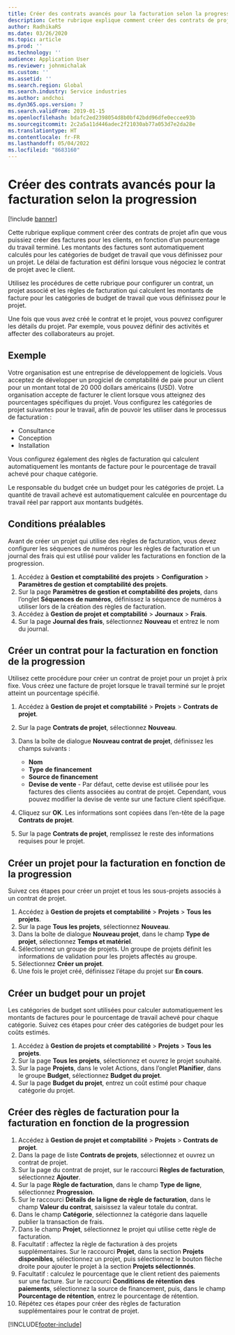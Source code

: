 ```yaml
---
title: Créer des contrats avancés pour la facturation selon la progression
description: Cette rubrique explique comment créer des contrats de projet afin que vous puissiez générer des factures pour les clients, en fonction d’un pourcentage du travail terminé.
author: RadhikaRS
ms.date: 03/26/2020
ms.topic: article
ms.prod: ''
ms.technology: ''
audience: Application User
ms.reviewer: johnmichalak
ms.custom: ''
ms.assetid: ''
ms.search.region: Global
ms.search.industry: Service industries
ms.author: andchoi
ms.dyn365.ops.version: 7
ms.search.validFrom: 2019-01-15
ms.openlocfilehash: bdafc2ed2398054d8b0bf42bdd96dfe0eccee93b
ms.sourcegitcommit: 2c2a5a11d446adec2f21030ab77a053d7e2da28e
ms.translationtype: HT
ms.contentlocale: fr-FR
ms.lasthandoff: 05/04/2022
ms.locfileid: "8683160"
---
```

# <a name="create-advanced-contracts-for-billing-based-on-progress"></a>Créer des contrats avancés pour la facturation selon la progression
[!include [banner](../includes/banner.md)]

Cette rubrique explique comment créer des contrats de projet afin que vous puissiez créer des factures pour les clients, en fonction d’un pourcentage du travail terminé. Les montants des factures sont automatiquement calculés pour les catégories de budget de travail que vous définissez pour un projet. Le délai de facturation est défini lorsque vous négociez le contrat de projet avec le client.

Utilisez les procédures de cette rubrique pour configurer un contrat, un projet associé et les règles de facturation qui calculent les montants de facture pour les catégories de budget de travail que vous définissez pour le projet.

Une fois que vous avez créé le contrat et le projet, vous pouvez configurer les détails du projet. Par exemple, vous pouvez définir des activités et affecter des collaborateurs au projet.

## <a name="example"></a>Exemple

Votre organisation est une entreprise de développement de logiciels. Vous acceptez de développer un progiciel de comptabilité de paie pour un client pour un montant total de 20 000 dollars américains (USD). Votre organisation accepte de facturer le client lorsque vous atteignez des pourcentages spécifiques du projet. Vous configurez les catégories de projet suivantes pour le travail, afin de pouvoir les utiliser dans le processus de facturation :

- Consultance
- Conception
- Installation

Vous configurez également des règles de facturation qui calculent automatiquement les montants de facture pour le pourcentage de travail achevé pour chaque catégorie.

Le responsable du budget crée un budget pour les catégories de projet. La quantité de travail achevé est automatiquement calculée en pourcentage du travail réel par rapport aux montants budgétés.

## <a name="prerequisites"></a>Conditions préalables

Avant de créer un projet qui utilise des règles de facturation, vous devez configurer les séquences de numéros pour les règles de facturation et un journal des frais qui est utilisé pour valider les facturations en fonction de la progression.

1. Accédez à **Gestion et comptabilité des projets** \> **Configuration** \> **Paramètres de gestion et comptabilité des projets**.
2. Sur la page **Paramètres de gestion et comptabilité des projets**, dans l’onglet **Séquences de numéros**, définissez la séquence de numéros à utiliser lors de la création des règles de facturation.
3. Accédez à **Gestion de projet et comptabilité** \> **Journaux** \> **Frais**.
4. Sur la page **Journal des frais**, sélectionnez **Nouveau** et entrez le nom du journal.

## <a name="create-a-contract-for-progress-billings"></a>Créer un contrat pour la facturation en fonction de la progression

Utilisez cette procédure pour créer un contrat de projet pour un projet à prix fixe. Vous créez une facture de projet lorsque le travail terminé sur le projet atteint un pourcentage spécifié.

1. Accédez à **Gestion de projet et comptabilité** \> **Projets** \> **Contrats de projet**.
2. Sur la page **Contrats de projet**, sélectionnez **Nouveau**.
3. Dans la boîte de dialogue **Nouveau contrat de projet**, définissez les champs suivants :

    - **Nom**
    - **Type de financement**
    - **Source de financement**
    - **Devise de vente** - Par défaut, cette devise est utilisée pour les factures des clients associées au contrat de projet. Cependant, vous pouvez modifier la devise de vente sur une facture client spécifique.

4. Cliquez sur **OK**. Les informations sont copiées dans l’en-tête de la page **Contrats de projet**.
5. Sur la page **Contrats de projet**, remplissez le reste des informations requises pour le projet.

## <a name="create-a-project-for-progress-billings"></a>Créer un projet pour la facturation en fonction de la progression

Suivez ces étapes pour créer un projet et tous les sous-projets associés à un contrat de projet.

1. Accédez à **Gestion de projets et comptabilité** \> **Projets** \> **Tous les projets**.
2. Sur la page **Tous les projets**, sélectionnez **Nouveau**.
3. Dans la boîte de dialogue **Nouveau projet**, dans le champ **Type de projet**, sélectionnez **Temps et matériel**.
4. Sélectionnez un groupe de projets. Un groupe de projets définit les informations de validation pour les projets affectés au groupe.
5. Sélectionnez **Créer un projet**.
6. Une fois le projet créé, définissez l’étape du projet sur **En cours**.

## <a name="create-a-budget-for-a-project"></a>Créer un budget pour un projet

Les catégories de budget sont utilisées pour calculer automatiquement les montants de factures pour le pourcentage de travail achevé pour chaque catégorie. Suivez ces étapes pour créer des catégories de budget pour les coûts estimés.

1. Accédez à **Gestion de projets et comptabilité** \> **Projets** \> **Tous les projets**.
2. Sur la page **Tous les projets**, sélectionnez et ouvrez le projet souhaité.
3. Sur la page **Projets**, dans le volet Actions, dans l’onglet **Planifier**, dans le groupe **Budget**, sélectionnez **Budget du projet**.
4. Sur la page **Budget du projet**, entrez un coût estimé pour chaque catégorie du projet.

## <a name="create-billing-rules-for-progress-billings"></a>Créer des règles de facturation pour la facturation en fonction de la progression

1. Accédez à **Gestion de projet et comptabilité** \> **Projets** \> **Contrats de projet**.
2. Dans la page de liste **Contrats de projets**, sélectionnez et ouvrez un contrat de projet.
3. Sur la page du contrat de projet, sur le raccourci **Règles de facturation**, sélectionnez **Ajouter**.
4. Sur la page **Règle de facturation**, dans le champ **Type de ligne**, sélectionnez **Progression**.
5. Sur le raccourci **Détails de la ligne de règle de facturation**, dans le champ **Valeur du contrat**, saisissez la valeur totale du contrat.
6. Dans le champ **Catégorie**, sélectionnez la catégorie dans laquelle publier la transaction de frais.
7. Dans le champ **Projet**, sélectionnez le projet qui utilise cette règle de facturation.
8. Facultatif : affectez la règle de facturation à des projets supplémentaires. Sur le raccourci **Projet**, dans la section **Projets disponibles**, sélectionnez un projet, puis sélectionnez le bouton flèche droite pour ajouter le projet à la section **Projets sélectionnés**.
9. Facultatif : calculez le pourcentage que le client retient des paiements sur une facture. Sur le raccourci **Conditions de rétention des paiements**, sélectionnez la source de financement, puis, dans le champ **Pourcentage de rétention**, entrez le pourcentage de rétention.
10. Répétez ces étapes pour créer des règles de facturation supplémentaires pour le contrat de projet.


[!INCLUDE[footer-include](../includes/footer-banner.md)]